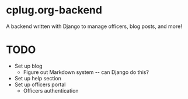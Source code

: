 # cplug.org-backend
A backend written with Django to manage officers, blog posts, and more! 

# TODO
- Set up blog
    - Figure out Markdown system -- can Django do this?
- Set up help section
- Set up officers portal
    - Officers authentication


